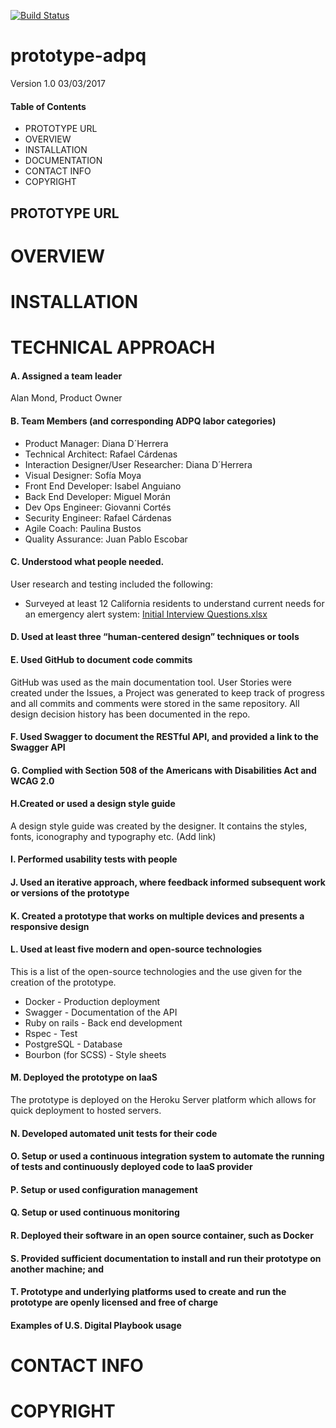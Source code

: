 [![Build Status](https://travis-ci.org/shapeable/prototype-web.svg?branch=master)](https://travis-ci.org/shapeable/prototype-web)

# prototype-adpq
Version 1.0 03/03/2017

#### Table of Contents
- PROTOTYPE URL
- OVERVIEW
- INSTALLATION
- DOCUMENTATION
- CONTACT INFO
- COPYRIGHT

## PROTOTYPE URL

# OVERVIEW

# INSTALLATION

# TECHNICAL APPROACH

#### A. Assigned a team leader
Alan Mond, Product Owner

#### B. Team Members (and corresponding ADPQ labor categories)
+ Product Manager: Diana D´Herrera
+ Technical Architect: Rafael Cárdenas
+ Interaction Designer/User Researcher: Diana D´Herrera
+ Visual Designer: Sofía Moya
+ Front End Developer: Isabel Anguiano 
+ Back End Developer: Miguel Morán
+ Dev Ops Engineer: Giovanni Cortés
+ Security Engineer: Rafael Cárdenas
+ Agile Coach: Paulina Bustos
+ Quality Assurance: Juan Pablo Escobar

#### C. Understood what people needed.

User research and testing included the following:
- Surveyed at least 12 California residents to understand current needs for an emergency alert system: [Initial Interview Questions.xlsx](https://github.com/shapeable/prototype-web/blob/technical_approach/supporting-documents/Initial%20iterview%20questions.xlsx)


#### D. Used at least three “human-centered design” techniques or tools

#### E. Used GitHub to document code commits

GitHub was used as the main documentation tool.  User Stories were created under the Issues, a Project was generated to keep track of progress and all commits and comments were stored in the same repository.  All design decision history has been documented in the repo.

#### F. Used Swagger to document the RESTful API, and provided a link to the Swagger API

#### G. Complied with Section 508 of the Americans with Disabilities Act and WCAG 2.0

#### H.Created or used a design style guide

A design style guide was created by the designer. It contains the styles, fonts, iconography and typography etc. (Add link)

#### I. Performed usability tests with people

#### J. Used an iterative approach, where feedback informed subsequent work or versions of the prototype

#### K. Created a prototype that works on multiple devices and presents a responsive design

#### L. Used at least five modern and open-source technologies

This is a list of the open-source technologies and the use given for the creation of the prototype.
+ Docker - Production deployment
+ Swagger - Documentation of the API
+ Ruby on rails - Back end development
+ Rspec - Test
+ PostgreSQL - Database
+ Bourbon (for SCSS) - Style sheets


#### M. Deployed the prototype on IaaS

The prototype is deployed on the Heroku Server platform which allows for quick deployment to hosted servers.

#### N. Developed automated unit tests for their code

#### O. Setup or used a continuous integration system to automate the running of tests and continuously deployed code to IaaS provider

#### P. Setup or used configuration management

#### Q. Setup or used continuous monitoring

#### R. Deployed their software in an open source container, such as Docker

#### S. Provided sufficient documentation to install and run their prototype on another machine; and

#### T. Prototype and underlying platforms used to create and run the prototype are openly licensed and free of charge

#### Examples of U.S. Digital Playbook usage

# CONTACT INFO

# COPYRIGHT

